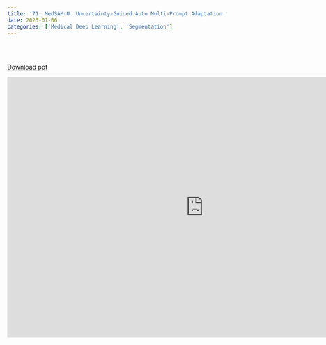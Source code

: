 ```yaml
---
title: '71. MedSAM-U: Uncertainty-Guided Auto Multi-Prompt Adaptation for Reliable MedSAM'
date: 2025-01-06
categories: ['Medical Deep Learning', 'Segmentation']
---
```


<br><br>

[Download ppt](/ppt/71.pptx)

<center>
<iframe src="https://docs.google.com/presentation/d/e/2PACX-1vRAkl18qwwyH_M4Ysdv4VLliBGomqIvKFDlp_Jo00kcVJ0_ATJlHaIi2oZ1g9RZ7g/embed?start=false&loop=false&delayms=3000" frameborder="0" width="900" height="600" allowfullscreen="true" mozallowfullscreen="true" webkitallowfullscreen="true min-width="350px"></iframe>
</center>

<br>

<script src="https://utteranc.es/client.js"
        repo="RTOS-KGU/RTOS-utterances-comment"
        issue-term="pathname"
        label="Comment"
        theme="github-light"
        crossorigin="anonymous"
        async>
</script>